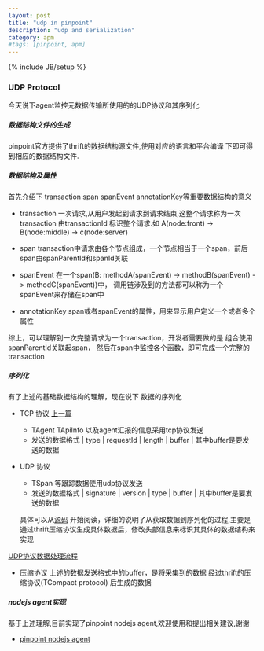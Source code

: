 ```yaml
---
layout: post
title: "udp in pinpoint"
description: "udp and serialization"
category: apm
#tags: [pinpoint, apm]
---
```

{% include JB/setup %}

### UDP Protocol

今天说下agent监控元数据传输所使用的的UDP协议和其序列化

##### 数据结构文件的生成

pinpoint官方提供了thrift的数据结构源文件,使用对应的语言和平台编译
下即可得到相应的数据结构文件.

##### 数据结构及属性

首先介绍下 transaction span spanEvent annotationKey等重要数据结构的意义

* transaction 一次请求,从用户发起到请求到请求结束,这整个请求称为一次transaction
由transactionId 标识整个请求.如 A(node:front) -> B(node:middle) -> c(node:server)

* span transaction中请求由各个节点组成，一个节点相当于一个span，前后span由spanParentId和spanId关联

* spanEvent 在一个span(B: methodA(spanEvent) -> methodB(spanEvent) -> methodC(spanEvent))中，
调用链涉及到的方法都可以称为一个spanEvent来存储在span中

* annotationKey span或者spanEvent的属性，用来显示用户定义一个或者多个属性

综上，可以理解到一次完整请求为一个transaction，开发者需要做的是 组合使用spanParentId关联起span，
然后在span中监控各个函数，即可完成一个完整的transaction

##### 序列化

有了上述的基础数据结构的理解，现在说下 数据的序列化

* TCP 协议 [上一篇](http://peaksnail.github.io/apm/2016/05/24/tcp_in_pinpoint)
    * TAgent TApiInfo 以及agent汇报的信息采用tcp协议发送
    * 发送的数据格式 | type | requestId | length | buffer |
    其中buffer是要发送的数据

* UDP 协议 
    * TSpan 等跟踪数据使用udp协议发送
    * 发送的数据格式 | signature | version | type | buffer |
    其中buffer是要发送的数据

    具体可以从[源码](https://github.com/naver/pinpoint/blob/master/collector/src/main/java/com/navercorp/pinpoint/collector/receiver/udp/BaseUDPHandlerFactory.java) 开始阅读，详细的说明了从获取数据到序列化的过程,主要是通过thrift压缩协议生成具体数据后，修改头部信息来标识其具体的数据结构来实现


[UDP协议数据处理流程](https://raw.githubusercontent.com/peaksnail/peaksnail.github.com/master/_pictures/udp_serialize.png)

* 压缩协议
    上述的数据发送格式中的buffer，是将采集到的数据 经过thrift的压缩协议(TCompact protocol)
    后生成的数据

##### nodejs agent实现

基于上述理解,目前实现了pinpoint nodejs agent,欢迎使用和提出相关建议,谢谢

* [pinpoint nodejs agent](https://github.com/peaksnail/pinpoint-node-agent)
